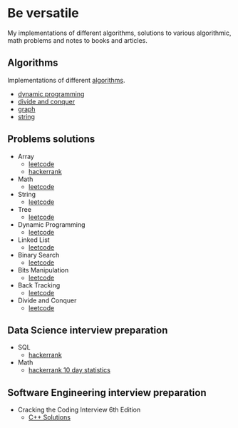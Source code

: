 # Be versatile
My implementations of different algorithms, solutions to various algorithmic, math problems and notes to books and articles.

## Algorithms
Implementations of different [algorithms](https://github.com/EldanGS/bversatile/tree/master/Algorithms).
  - [dynamic programming](https://github.com/EldanGS/bversatile/tree/master/Algorithms/Dynamic_programming)
  - [divide and conquer](https://github.com/EldanGS/bversatile/tree/master/Algorithms/Divide_and_conquer)
  - [graph](https://github.com/EldanGS/bversatile/tree/master/Algorithms/Graph)
  - [string](https://github.com/EldanGS/bversatile/tree/master/Algorithms/String)
## Problems solutions
- Array
  - [leetcode](https://github.com/EldanGS/bversatile/tree/master/Problems/leetcode/array)
  - [hackerrank](https://github.com/EldanGS/bversatile/tree/master/Problems/hackerrank/array)
- Math
  - [leetcode](https://github.com/EldanGS/bversatile/tree/master/Problems/leetcode/math)
- String
  - [leetcode](https://github.com/EldanGS/bversatile/tree/master/Problems/leetcode/string)
- Tree
  - [leetcode](https://github.com/EldanGS/bversatile/tree/master/Problems/leetcode/tree)
- Dynamic Programming
  - [leetcode](https://github.com/EldanGS/bversatile/tree/master/Problems/leetcode/dynamic)
- Linked List
  - [leetcode](https://github.com/EldanGS/bversatile/tree/master/Problems/leetcode/linked_list)
- Binary Search
  - [leetcode](https://github.com/EldanGS/bversatile/tree/master/Problems/leetcode/binary_search)
- Bits Manipulation
  - [leetcode](https://github.com/EldanGS/bversatile/tree/master/Problems/leetcode/bits)
- Back Tracking
  - [leetcode](https://github.com/EldanGS/bversatile/tree/master/Problems/leetcode/back_tracking)
- Divide and Conquer
  - [leetcode](https://github.com/EldanGS/bversatile/tree/master/Problems/leetcode/divide_n_conquer)
 
## Data Science interview preparation
- SQL
  - [hackerrank](https://github.com/EldanGS/bversatile/tree/master/SQL/hackerrank)
- Math
  - [hackerrank 10 day statistics](https://github.com/EldanGS/bversatile/tree/master/Problems/hackerrank/10_Days_of_Statistics)
  
## Software Engineering interview preparation
- Cracking the Coding Interview 6th Edition
  - [C++ Solutions](https://github.com/EldanGS/bversatile/tree/master/Problems/CtCI-6th-Edition)
